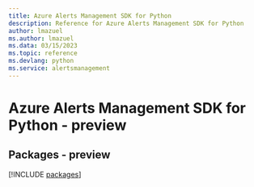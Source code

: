 ```yaml
---
title: Azure Alerts Management SDK for Python
description: Reference for Azure Alerts Management SDK for Python
author: lmazuel
ms.author: lmazuel
ms.data: 03/15/2023
ms.topic: reference
ms.devlang: python
ms.service: alertsmanagement
---
```

# Azure Alerts Management SDK for Python - preview
## Packages - preview
[!INCLUDE [packages](alerts-management-index.md)]
